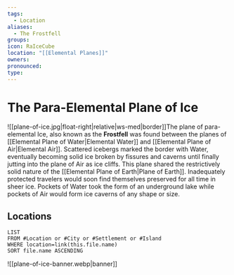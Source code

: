 ```yaml
---
tags:
  - Location
aliases:
  - The Frostfell
groups: 
icon: RaIceCube
location: "[[Elemental Planes]]"
owners: 
pronounced: 
type:
---
```


# The Para-Elemental Plane of Ice

![[plane-of-ice.jpg|float-right|relative|ws-med|border]]The plane of para-elemental Ice, also known as the **Frostfell** was found between the planes of [[Elemental Plane of Water|Elemental Water]] and [[Elemental Plane of Air|Elemental Air]]. Scattered icebergs marked the border with Water, eventually becoming solid ice broken by fissures and caverns until finally jutting into the plane of Air as ice cliffs. This plane shared the restrictively solid nature of the [[Elemental Plane of Earth|Plane of Earth]]. Inadequately protected travelers would soon find themselves preserved for all time in sheer ice. Pockets of Water took the form of an underground lake while pockets of Air would form ice caverns of any shape or size.

## Locations

```dataview
LIST
FROM #Location or #City or #Settlement or #Island
WHERE location=link(this.file.name)
SORT file.name ASCENDING
```

![[plane-of-ice-banner.webp|banner]]
